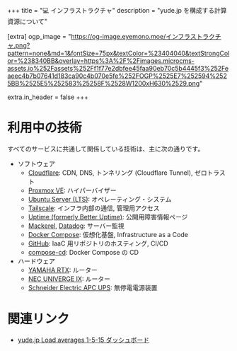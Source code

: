 +++
title = "💻 インフラストラクチャ"
description = "yude.jp を構成する計算資源について"

[extra]
ogp_image = "https://og-image.eyemono.moe/インフラストラクチャ.png?pattern=none&md=1&fontSize=75px&textColor=%23404040&textStrongColor=%238340BB&overlay=https%3A%2F%2Fimages.microcms-assets.io%252Fassets%252Ff1f77e2dbfee45faa90eb70c5b4445f3%252Feaeec4b7b07641d183ca90c4b070e5fe%252FOGP%2525E7%252594%2525BB%2525E5%252583%25258F%2528W1200xH630%2529.png"

extra.in_header = false
+++

# 利用中の技術

すべてのサービスに共通して関係している技術は、主に次の通りです。

- ソフトウェア
    - [Cloudflare](https://www.cloudflare.com/): CDN, DNS, トンネリング (Cloudflare Tunnel), ゼロトラスト
    - [Proxmox VE](https://pve.proxmox.com/wiki/Main_Page): ハイパーバイザー
    - [Ubuntu Server (LTS)](https://jp.ubuntu.com/): オペレーティング・システム
    - [Tailscale](https://tailscale.com): インフラ内部の通信, 管理用アクセス
    - [Uptime (formerly Better Uptime)](https://betterstack.com/uptime): 公開用障害情報ページ
    - [Mackerel](https://mackerel.io/), [Datadog](https://www.datadoghq.com/ja/): サーバー監視
    - [Docker Compose](https://docs.docker.jp/compose/toc.html): 仮想化基盤, Infrastructure as a Code
    - [GitHub](https://github.com/yudejp): IaaC 用リポジトリのホスティング, CI/CD
    - [compose-cd](https://github.com/sksat/compose-cd): Docker Compose の CD
- ハードウェア
    - [YAMAHA RTX](https://network.yamaha.com/products/routers): ルーター
    - [NEC UNIVERGE IX](https://jpn.nec.com/univerge/ix/index.html): ルーター
    - [Schneider Electric APC UPS](https://www.apc.com/jp/ja/product-category/88972-%E7%84%A1%E5%81%9C%E9%9B%BB%E9%9B%BB%E6%BA%90%E8%A3%85%E7%BD%AEups/): 無停電電源装置

# 関連リンク

- [yude.jp Load averages 1-5-15 ダッシュボード](https://p.datadoghq.com/sb/itx9gobm2tj17qjx-25c40e62040b0958ab3aad7ce773803b?refresh_mode=sliding&theme=light&from_ts=1702880892848&to_ts=1702884492848&live=true)
